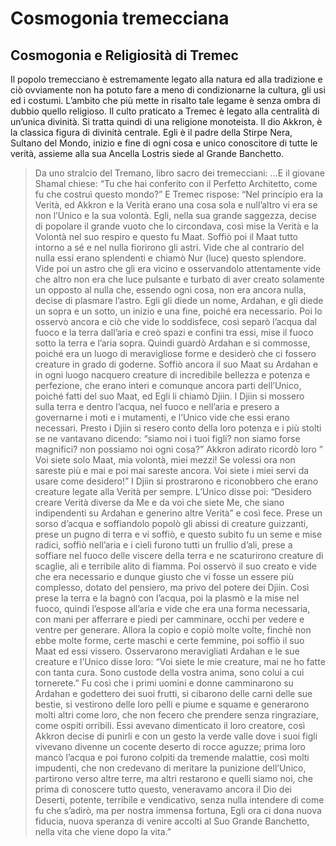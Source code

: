 # Cosmogonia tremecciana
## Cosmogonia e Religiosità di Tremec
Il popolo tremecciano è estremamente legato alla natura ed alla tradizione e ciò ovviamente non ha potuto fare a meno di condizionarne la cultura, gli usi ed i costumi. L’ambito che più mette in risalto tale legame è senza ombra di dubbio quello religioso. Il culto praticato a Tremec è legato alla centralità di un’unica divinità. Si tratta quindi di una religione monoteista. Il dio Akkron, è la classica figura di divinità centrale. Egli è il padre della Stirpe Nera, Sultano del Mondo, inizio e fine di ogni cosa e unico conoscitore di tutte le verità, assieme alla sua Ancella Lostris siede al Grande Banchetto.

> Da uno stralcio del Tremano, libro sacro dei tremecciani:
…E il giovane Shamal chiese: “Tu che hai conferito con il Perfetto Architetto, come fu che costruì questo mondo?”
E Tremec rispose: “Nel principio era la Verità, ed Akkron e la Verità erano una cosa sola e null’altro vi era se non l’Unico e la sua volontà.
Egli, nella sua grande saggezza, decise di popolare il grande vuoto che lo circondava, così mise la Verità e la Volontà nel suo respiro e questo fu Maat. Soffiò poi il Maat tutto intorno a sé e nel nulla fiorirono gli astri. Vide che al contrario del nulla essi erano splendenti e chiamò Nur (luce) questo splendore.
Vide poi un astro che gli era vicino e osservandolo attentamente vide che altro non era che luce pulsante e turbato di aver creato solamente un opposto al nulla che, essendo ogni cosa, non era ancora nulla, decise di plasmare l’astro.
Egli gli diede un nome, Ardahan, e gli diede un sopra e un sotto, un inizio e una fine, poiché era necessario. Poi lo osservò ancora e ciò che vide lo soddisfece, così separò l’acqua dal fuoco e la terra dall’aria e creò spazi e confini tra essi, mise il fuoco sotto la terra e l’aria sopra.
Quindi guardò Ardahan e si commosse, poiché era un luogo di meravigliose forme e desiderò che ci fossero creature in grado di goderne. Soffiò ancora il suo Maat su Ardahan e in ogni luogo nacquero creature di incredibile bellezza e potenza e perfezione, che erano interi e comunque ancora parti dell’Unico, poiché fatti del suo Maat, ed Egli li chiamò Djiin. I Djiin si mossero sulla terra e dentro l’acqua, nel fuoco e nell’aria e presero a governarne i moti e i mutamenti, e l’Unico vide che essi erano necessari. Presto i Djiin si resero conto della loro potenza e i più stolti se ne vantavano dicendo: “siamo noi i tuoi figli? non siamo forse magnifici? non possiamo noi ogni cosa?” Akkron adirato ricordò loro ” Voi siete solo Maat, mia volontà, miei mezzi! Se volessi ora non sareste più e mai e poi mai sareste ancora. Voi siete i miei servi da usare come desidero!” I Djiin si prostrarono e riconobbero che erano creature legate alla Verità per sempre.
L’Unico disse poi: “Desidero creare Verità diverse da Me e da voi che siete Me, che siano indipendenti su Ardahan e generino altre Verità” e così fece.
Prese un sorso d’acqua e soffiandolo popolò gli abissi di creature guizzanti, prese un pugno di terra e vi soffiò, e questo subito fu un seme e mise radici, soffiò nell’aria e i cieli furono tutti un frullio d’ali, prese a soffiare nel fuoco delle viscere della terra e ne scaturirono creature di scaglie, ali e terribile alito di fiamma. Poi osservò il suo creato e vide che era necessario e dunque giusto che vi fosse un essere più complesso, dotato del pensiero, ma privo del potere dei Djiin.
Così prese la terra e la bagnò con l’acqua, poi la plasmò e la mise nel fuoco, quindi l’espose all’aria e vide che era una forma necessaria, con mani per afferrare e piedi per camminare, occhi per vedere e ventre per generare. Allora la copio e copiò molte volte, finchè non ebbe molte forme, certe maschi e certe femmine, poi soffiò il suo Maat ed essi vissero.
Osservarono meravigliati Ardahan e le sue creature e l’Unico disse loro: “Voi siete le mie creature, mai ne ho fatte con tanta cura. Sono custode della vostra anima, sono colui a cui tornerete.” Fu così che i primi uomini e donne camminarono su Ardahan e godettero dei suoi frutti, si cibarono delle carni delle sue bestie, si vestirono delle loro pelli e piume e squame e generarono molti altri come loro, che non fecero che prendere senza ringraziare, come ospiti orribili.
Essi avevano dimenticato il loro creatore, così Akkron decise di punirli e con un gesto la verde valle dove i suoi figli vivevano divenne un cocente deserto di rocce aguzze; prima loro mancò l’acqua e poi furono colpiti da tremende malattie, così molti impudenti, che non credevano di meritare la punizione dell’Unico, partirono verso altre terre, ma altri restarono e quelli siamo noi, che prima di conoscere tutto questo, veneravamo ancora il Dio dei Deserti, potente, terribile e vendicativo, senza nulla intendere di come fu che s’adirò, ma per nostra immensa fortuna, Egli ora ci dona nuova fiducia, nuova speranza di venire accolti al Suo Grande Banchetto, nella vita che viene dopo la vita.”
